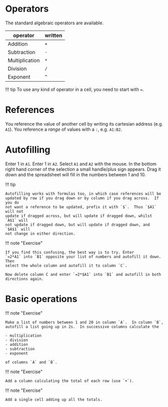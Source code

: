 # Operators

The standard algebraic operators are available.

| operator       | written |
|----------------|---------|
| Addition       | `+`     |
| Subtraction    | `-`     |
| Multiplication | `*`     |
| Division       | `/`     |
| Exponent       | `^`     |

!!! tip
    To use any kind of operator in a cell, you need to start with `=`.
    
# References
You reference the value of another cell by writing its cartesian address (e.g.
`A1`). You reference a *range* of values with a `:`, e.g. `A1:B2`.

# Autofilling
Enter 1 in `A1`.  Enter 1 in `A2`.  Select `A1` and `A2` with the mouse.  In the
bottom right hand corner of the selection a small handle/plus sign appears.
Drag it down and the spreadsheet will fill in the numbers between 1 and 10.

!!! tip

    Autofilling works with formulas too, in which case references will be
    updated by row if you drag down or by column if you drag across.  If you do
    not want a reference to be updated, prefix it with `$`.  Thus `$A1` will not
    update if dragged across, but will update if dragged down, whilst `A$1` will
    not update if dragged down, but will update if dragged down, and `$A$1` will
    not change in either direction.  
    

!!! note "Exercise" 

    If you find this confusing, the best way is to try. Enter
    `=2*A1` into `B1` opposite your list of numbers and autofill it down.  Then
    select the whole column and autofill it to column `C`.
    
    Now delete column C and enter `=2*$A1` into `B1` and autofill in both
    directions again.
    
# Basic operations

!!! note "Exercise"

    Make a list of numbers between 1 and 20 in column `A`.  In column `B`,
    autofill a list going up in 2s.  In successive columns calculate the

    - multiplication
    - division
    - addition
    - subtraction
    - exponent
    
    of columns `A` and `B`.

!!! note "Exercise"

    Add a column calculating the total of each row (use `+`).
    
!!! note "Exercise"

    Add a single cell adding up all the totals.

